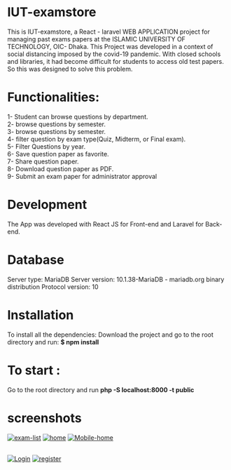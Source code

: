 # IUT-examstore 
This is IUT-examstore, a  React - laravel WEB APPLICATION project for managing past exams papers at the ISLAMIC UNIVERSITY OF TECHNOLOGY, OIC- Dhaka.
This Project was developed in a context of social distancing imposed by the covid-19 pandemic. With closed schools and libraries, it
had become difficult for students to access old test papers. So this was designed to solve this problem. 
# Functionalities:
1- Student can browse questions by department.  
2- browse questions by semester.  
3- browse questions by semester.   
4- filter question by exam type(Quiz, Midterm, or Final exam).   
5- Filter Questions by year.  
6- Save question paper as favorite.   
7- Share question paper.  
8- Download question paper as PDF.  
9- Submit an exam paper for administrator approval 

# Development
The App was developed with React JS for Front-end and Laravel for Back-end.
# Database
Server type: MariaDB
Server version: 10.1.38-MariaDB - mariadb.org binary distribution
Protocol version: 10

 # Installation
To install all the dependencies: 
Download the project and go to the root directory and run:
 **$ npm install**
 # To start :
 Go to the root directory and run **php -S localhost:8000 -t public** 
 
 # screenshots

<a href="https://postimg.cc/N52XVywJ" target="_blank"><img src="https://i.postimg.cc/N52XVywJ/exam-list.png" alt="exam-list"/></a> <a href="https://postimg.cc/GHDBKZk6" target="_blank"><img src="https://i.postimg.cc/GHDBKZk6/home.png" alt="home"/></a> <a href="https://postimg.cc/n9ckBnj8" target="_blank"><img src="https://i.postimg.cc/n9ckBnj8/Mobile-home.png" alt="Mobile-home"/></a><br/><br/>

<a href="https://postimg.cc/ftK4yX1x" target="_blank"><img src="https://i.postimg.cc/ftK4yX1x/Login.png" alt="Login"/></a> <a href="https://postimg.cc/rRFBrsL7" target="_blank"><img src="https://i.postimg.cc/rRFBrsL7/register.png" alt="register"/></a><br/><br/>


